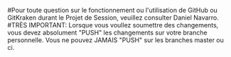 #Pour toute question sur le fonctionnement ou l'utilisation de GitHub ou GitKraken
  durant le Projet de Session, veuillez consulter Daniel Navarro.
#TRÈS IMPORTANT:
  Lorsque vous voullez soumettre des changements, vous devez absolument "PUSH" les
  changements sur votre branche personnelle. Vous ne pouvez JAMAIS "PUSH" sur les
  branches master ou ci.
